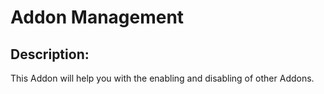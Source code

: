 # Addon Management
## Description:
This Addon will help you with the enabling and disabling of other Addons.
